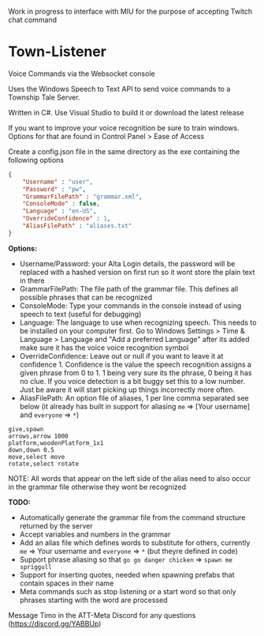 Work in progress to interface with MIU for the purpose of accepting Twitch chat command

# Town-Listener
Voice Commands via the Websocket console

Uses the Windows Speech to Text API to send voice commands to a Township Tale Server.

Written in C#. Use Visual Studio to build it or download the latest release

If you want to improve your voice recognition be sure to train windows. Options for that are found in Control Panel > Ease of Access

Create a config.json file in the same directory as the exe containing the following options
```json
{
	"Username" : "user",
	"Password" : "pw",
	"GrammarFilePath" : "grammar.xml",
	"ConsoleMode" : false,
	"Language" : "en-US",
	"OverrideConfidence" : 1,
	"AliasFilePath" : "aliases.txt"
}
```

**Options:**
- Username/Password: your Alta Login details, the password will be replaced with a hashed version on first run so it wont store the plain text in there
- GrammarFilePath: The file path of the grammar file. This defines all possible phrases that can be recognized
- ConsoleMode: Type your commands in the console instead of using speech to text (useful for debugging)
- Language: The language to use when recognizing speech. This needs to be installed on your computer first. Go to Windows Settings > Time & Language > Language and "Add a preferred Language" after its added make sure it has the voice voice recognition symbol
- OverrideConfidence: Leave out or null if you want to leave it at confidence 1. Confidence is the value the speech recognition assigns a given phrase from 0 to 1. 1 being very sure its the phrase, 0 being it has no clue. If you voice detection is a bit buggy set this to a low number. Just be aware it will start picking up things incorrectly more often.
- AliasFilePath: An option file of aliases, 1 per line comma separated see below (it already has built in support for aliasing `me` => [Your username] and `everyone` => `*`)
```
give,spawn
arrows,arrow 1000
platform,woodenPlatform_1x1
down,down 0.5
move,select move
rotate,select rotate
```
NOTE: All words that appear on the left side of the alias need to also occur in the grammar file otherwise they wont be recognized

**TODO:**
- Automatically generate the grammar file from the command structure returned by the server
- Accept variables and numbers in the grammar
- Add an alias file which defines words to substitute for others, currently `me` => Your username and `everyone` => `*` (but theyre defined in code)
- Support phrase aliasing so that `go go danger chicken` => `spawn me spriggull`
- Support for inserting quotes, needed when spawning prefabs that contain spaces in their name
- Meta commands such as stop listening or a start word so that only phrases starting with the word are processed

Message Timo in the ATT-Meta Discord for any questions (https://discord.gg/YABBUp)
